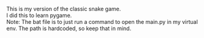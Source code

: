 This is my version of the classic snake game.  
I did this to learn pygame.  
Note: The bat file is to just run a command to open the main.py in my virtual env. The path is hardcoded, so keep that in mind.